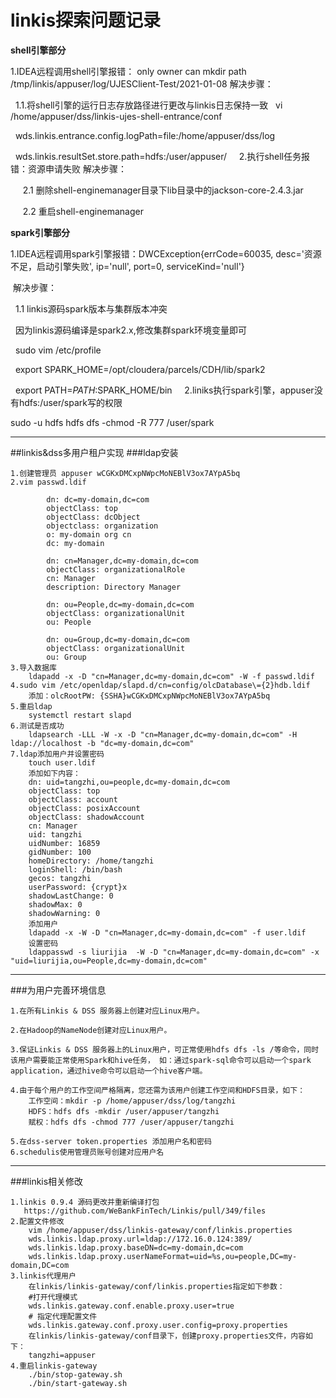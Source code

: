 # linkis探索问题记录

**shell引擎部分**

1.IDEA远程调用shell引擎报错： only owner can mkdir path /tmp/linkis/appuser/log/UJESClient-Test/2021-01-08
解决步骤：

  	1.1.将shell引擎的运行日志存放路径进行更改与linkis日志保持一致
  		vi /home/appuser/dss/linkis-ujes-shell-entrance/conf
		
  		wds.linkis.entrance.config.logPath=file:/home/appuser/dss/log
		
  		wds.linkis.resultSet.store.path=hdfs:/user/appuser/
   
2.执行shell任务报错：资源申请失败
解决步骤：

      2.1 删除shell-enginemanager目录下lib目录中的jackson-core-2.4.3.jar
      
      2.2 重启shell-enginemanager


**spark引擎部分**

1.IDEA远程调用spark引擎报错：DWCException{errCode=60035, desc='资源不足，启动引擎失败', ip='null', port=0, serviceKind='null'}

  解决步骤：
    
  	1.1 linkis源码spark版本与集群版本冲突
	
  		因为linkis源码编译是spark2.x,修改集群spark环境变量即可
		
  		sudo vim /etc/profile
		
  		export SPARK_HOME=/opt/cloudera/parcels/CDH/lib/spark2
		
  		export PATH=$PATH:$SPARK_HOME/bin
   
2.liniks执行spark引擎，appuser没有hdfs:/user/spark写的权限

sudo -u hdfs hdfs dfs -chmod -R 777 /user/spark

**********************************************
##linkis&dss多用户租户实现
###ldap安装

    1.创建管理员 appuser wCGKxDMCxpNWpcMoNEBlV3ox7AYpA5bq
    2.vim passwd.ldif
    
    		dn: dc=my-domain,dc=com
    		objectClass: top
    		objectClass: dcObject
    		objectclass: organization
    		o: my-domain org cn
    		dc: my-domain
    		
    		dn: cn=Manager,dc=my-domain,dc=com
    		objectClass: organizationalRole
    		cn: Manager
    		description: Directory Manager
    		
    		dn: ou=People,dc=my-domain,dc=com
    		objectClass: organizationalUnit
    		ou: People
    		
    		dn: ou=Group,dc=my-domain,dc=com
    		objectClass: organizationalUnit
    		ou: Group
    3.导入数据库
    	ldapadd -x -D "cn=Manager,dc=my-domain,dc=com" -W -f passwd.ldif
    4.sudo vim /etc/openldap/slapd.d/cn=config/olcDatabase\={2}hdb.ldif
    	添加：olcRootPW: {SSHA}wCGKxDMCxpNWpcMoNEBlV3ox7AYpA5bq
    5.重启ldap
    	systemctl restart slapd
    6.测试是否成功
    	ldapsearch -LLL -W -x -D "cn=Manager,dc=my-domain,dc=com" -H ldap://localhost -b "dc=my-domain,dc=com"
    7.ldap添加用户并设置密码
    	touch user.ldif
    	添加如下内容：
    	dn: uid=tangzhi,ou=people,dc=my-domain,dc=com
    	objectClass: top
    	objectClass: account
    	objectClass: posixAccount
    	objectClass: shadowAccount
    	cn: Manager
    	uid: tangzhi
    	uidNumber: 16859
    	gidNumber: 100
    	homeDirectory: /home/tangzhi
    	loginShell: /bin/bash
    	gecos: tangzhi
    	userPassword: {crypt}x
    	shadowLastChange: 0
    	shadowMax: 0
    	shadowWarning: 0
    	添加用户
    	ldapadd -x -W -D "cn=Manager,dc=my-domain,dc=com" -f user.ldif
    	设置密码
    	ldappasswd -s liurijia  -W -D "cn=Manager,dc=my-domain,dc=com" -x "uid=liurijia,ou=People,dc=my-domain,dc=com"

**********************************************
###为用户完善环境信息

    1.在所有Linkis & DSS 服务器上创建对应Linux用户。
    
    2.在Hadoop的NameNode创建对应Linux用户。
    
    3.保证Linkis & DSS 服务器上的Linux用户，可正常使用hdfs dfs -ls /等命令，同时该用户需要能正常使用Spark和hive任务， 如：通过spark-sql命令可以启动一个spark application，通过hive命令可以启动一个hive客户端。
    
    4.由于每个用户的工作空间严格隔离，您还需为该用户创建工作空间和HDFS目录，如下：
    	工作空间：mkdir -p /home/appuser/dss/log/tangzhi
    	HDFS：hdfs dfs -mkdir /user/appuser/tangzhi
    	赋权：hdfs dfs -chmod 777 /user/appuser/tangzhi
    
    5.在dss-server token.properties 添加用户名和密码
    6.schedulis使用管理员账号创建对应用户名

**********************************************
###linkis相关修改

    1.linkis 0.9.4 源码更改并重新编译打包
       https://github.com/WeBankFinTech/Linkis/pull/349/files
    2.配置文件修改
    	vim /home/appuser/dss/linkis-gateway/conf/linkis.properties
    	wds.linkis.ldap.proxy.url=ldap://172.16.0.124:389/
    	wds.linkis.ldap.proxy.baseDN=dc=my-domain,dc=com
    	wds.linkis.ldap.proxy.userNameFormat=uid=%s,ou=people,DC=my-domain,DC=com
    3.linkis代理用户
    	在linkis/linkis-gateway/conf/linkis.properties指定如下参数：
        #打开代理模式
        wds.linkis.gateway.conf.enable.proxy.user=true
        # 指定代理配置文件
        wds.linkis.gateway.conf.proxy.user.config=proxy.properties
    	在linkis/linkis-gateway/conf目录下，创建proxy.properties文件，内容如下：
        tangzhi=appuser
    4.重启linkis-gateway
        ./bin/stop-gateway.sh
    	./bin/start-gateway.sh


